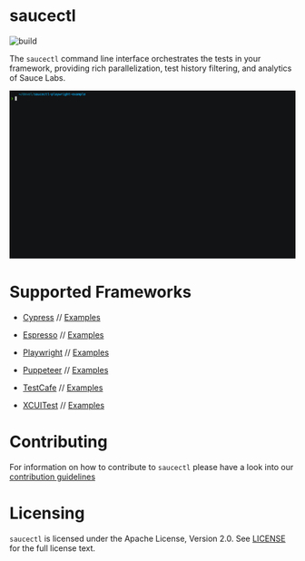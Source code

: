 saucectl
========
![build](https://github.com/saucelabs/saucectl-internal/workflows/saucectl%20tests%20pipeline/badge.svg?branch=main)

The `saucectl` command line interface orchestrates the tests in your framework, providing rich parallelization,
test history filtering, and analytics of Sauce Labs.

![demo.gif](demo.gif)

# Supported Frameworks

- [Cypress](https://docs.saucelabs.com/web-apps/automated-testing/cypress/)
// [Examples](https://github.com/saucelabs/saucectl-cypress-example)

- [Espresso](https://docs.saucelabs.com/mobile-apps/automated-testing/espresso-xcuitest/)
// [Examples](https://github.com/saucelabs/saucectl-espresso-example)

- [Playwright](https://docs.saucelabs.com/web-apps/automated-testing/playwright/)
// [Examples](https://github.com/saucelabs/saucectl-playwright-example)

- [Puppeteer](https://docs.saucelabs.com/web-apps/automated-testing/puppeteer/)
// [Examples](https://github.com/saucelabs/saucectl-puppeteer-example)

- [TestCafe](https://docs.saucelabs.com/web-apps/automated-testing/testcafe/)
// [Examples](https://github.com/saucelabs/saucectl-testcafe-example)

- [XCUITest](https://docs.saucelabs.com/mobile-apps/automated-testing/espresso-xcuitest/)
// [Examples](https://github.com/saucelabs/saucectl-xcuitest-example)

# Contributing
For information on how to contribute to `saucectl` please have a look into our [contribution guidelines](CONTRIBUTING.md)

# Licensing
`saucectl` is licensed under the Apache License, Version 2.0. See [LICENSE](LICENSE) for the full license text.
